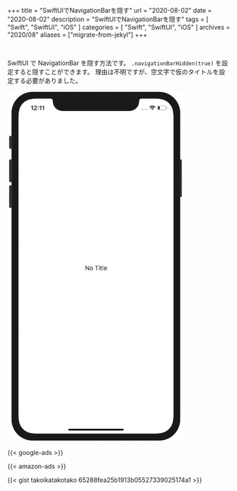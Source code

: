 +++
title =  "SwiftUIでNavigationBarを隠す"
url = "2020-08-02"
date = "2020-08-02"
description = "SwiftUIでNavigationBarを隠す"
tags = [
  "Swift",
  "SwiftUI",
  "iOS"
]
categories = [
  "Swift",
  "SwiftUI",
  "iOS"
]
archives = "2020/08"
aliases = ["migrate-from-jekyl"]
+++

<br>

SwiftUI で NavigationBar を隠す方法です。
<code>.navigationBarHidden(true)</code> を設定すると隠すことができます。
理由は不明ですが、空文字で仮のタイトルを設定する必要がありました。

![NoTitle](1.png)

<!-- Google Ads -->
{{< google-ads >}}

<!-- Amazon Ads -->
{{< amazon-ads >}}

{{< gist takoikatakotako 65288fea25b1913b05527339025174a1 >}}
